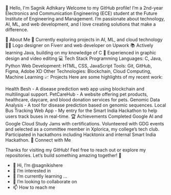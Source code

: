 👋 Hello, I'm Sagnik Adhikary
Welcome to my GitHub profile! I’m a 2nd-year Electronics and Communication Engineering (ECE) student at the Future Institute of Engineering and Management. I’m passionate about technology, AI, ML, and web development, and I love creating solutions that make a difference.

🌟 About Me
💼 Currently exploring projects in AI, ML, and cloud technology
👨‍💻 Logo designer on Fiverr and web developer on Upwork
📚 Actively learning Java, building on my knowledge of C
🎨 Experienced in graphic design and video editing
💻 Tech Stack
Programming Languages: C, Java, Python
Web Development: HTML, CSS, JavaScript
Tools: Git, GitHub, Figma, Adobe XD
Other Technologies: Blockchain, Cloud Computing, Machine Learning
📈 Projects
Here are some highlights of my recent work:

Health Besh - A disease prediction web app using blockchain and multilingual support.
PetCareHub - A website offering pet products, healthcare, daycare, and blood donation services for pets.
Genomic Data Analysis - A tool for disease prediction based on genomic sequences.
Local Bus Tracking Web App - My entry for the Smart India Hackathon to help users track buses in real-time.
🏆 Achievements
Completed Google AI and Google Cloud Study Jams with certifications.
Volunteered with GDG events and selected as a committee member in Xplorica, my college’s tech club.
Participated in hackathons including Hacktonix and internal Smart India Hackathon.
🔗 Connect with Me


Thanks for visiting my GitHub! Feel free to reach out or explore my repositories. Let’s build something amazing together! 🚀
- 👋 Hi, I’m @sagnikishere
- 👀 I’m interested in 
- 🌱 I’m currently learning ...
- 💞️ I’m looking to collaborate on 
- 📫 How to reach me 



<!---
sagnikishere/sagnikishere is a ✨ special ✨ repository because its `README.md` (this file) appears on your GitHub profile.
You can click the Preview link to take a look at your changes.
--->
